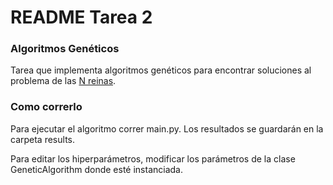 # README Tarea 2

### Algoritmos Genéticos

Tarea que implementa algoritmos genéticos para encontrar soluciones al problema de las [N reinas](https://es.wikipedia.org/wiki/Problema_de_las_ocho_reinas).

### Como correrlo

Para ejecutar el algoritmo correr main.py.
Los resultados se guardarán en la carpeta results.

Para editar los hiperparámetros, modificar los parámetros de la clase GeneticAlgorithm donde esté instanciada.